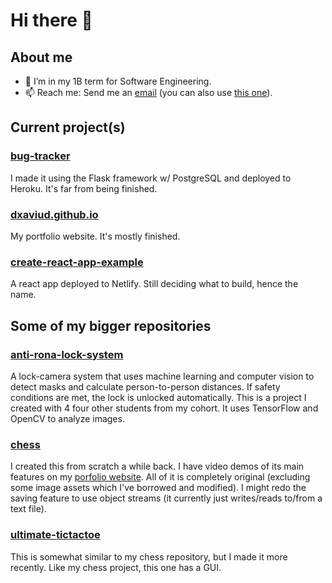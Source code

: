 # Hi there 👋

## About me
- 🏫 I’m in my 1B term for Software Engineering<!-- and seeking a 4 month co-op job for the summer-->.
- 📫 Reach me: Send me an [email](mailto:d83xu@uwaterloo.ca) (you can also use [this one](mailto:dxaviud@uwaterloo.ca)).
<!--, [React](https://reactjs.org/), and [Flask](https://flask.palletsprojects.com/en/1.1.x/)-->
<!-- 🌱 Learning-->

## Current project(s)

### [bug-tracker](https://github.com/dxaviud/bug-tracker)
I made it using the Flask framework w/ PostgreSQL and deployed to Heroku. It's far from being finished.

### [dxaviud.github.io](https://github.com/dxaviud/dxaviud.github.io)
My portfolio website. It's mostly finished.

### [create-react-app-example](https://github.com/dxaviud/create-react-app-example)
A react app deployed to Netlify. Still deciding what to build, hence the name.

## Some of my bigger repositories

### [anti-rona-lock-system](https://github.com/dxaviud/anti-rona-lock-system) 
A lock-camera system that uses machine learning and computer vision to detect masks and calculate person-to-person distances. If safety conditions are met, the lock is unlocked automatically. This is a project I created with 4 four other students from my cohort. It uses TensorFlow and OpenCV to analyze images.

### [chess](https://github.com/dxaviud/chess)
I created this from scratch a while back. I have video demos of its main features on my [porfolio website](https://dxaviud.github.io). All of it is completely original (excluding some image assets which I've borrowed and modified). I might redo the saving feature to use object streams (it currently just writes/reads to/from a text file).

### [ultimate-tictactoe](https://github.com/dxaviud/ultimate-tictactoe)
This is somewhat similar to my chess repository, but I made it more recently. Like my chess project, this one has a GUI.

<!--
- ⚡ Fun fact: ...
- 👯 I’m looking to collaborate on ...
- 🤔 I’m looking for help with ...
- 💬 Ask me about ...
-->
